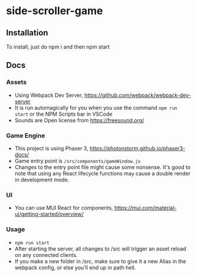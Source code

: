 # side-scroller-game

## Installation
To install, just do npm i and then npm start

## Docs

### Assets
- Using Webpack Dev Server, https://github.com/webpack/webpack-dev-server
- It is run automagically for you when you use the command `npm run start` or the NPM Scripts bar in VSCode
- Sounds are Open license from https://freesound.org/

### Game Engine
- This project is using Phaser 3, https://photonstorm.github.io/phaser3-docs/
- Game entry point is `/src/components/gameWindow.js` 
- Changes to the entry point file might cause some nonsense. It's good to note that using any React lifecycle functions may cause a double render in development mode.

### UI
- You can use MUI React for components, https://mui.com/material-ui/getting-started/overview/

### Usage
- `npm run start`
- After starting the server, all changes to /src will trigger an asset reload on any connected clients.
- If you make a new folder in /src, make sure to give it a new Alias in the webpack config, or else you'll end up in path hell.
